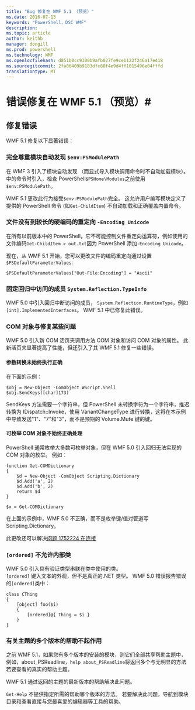 ```yaml
---
title: "Bug 修复在 WMF 5.1 （预览）"
ms.date: 2016-07-13
keywords: "PowerShell，DSC WMF"
description: 
ms.topic: article
author: keithb
manager: dongill
ms.prod: powershell
ms.technology: WMF
ms.openlocfilehash: d851b0cc9300b9afb027fe9ceb122f246a17e418
ms.sourcegitcommit: 2fa86409b9183dfc80f4e9d4ff1015496e04fffd
translationtype: MT
---
```

# 错误修复在 WMF 5.1 （预览）#

## 修复错误 ##

WMF 5.1 修复以下显著错误︰

### 完全尊重模块自动发现 `$env:PSModulePath` ###

在 WMF 3 引入了模块自动发现 （而显式导入模块调用命令时不自动加载模块）。 中的命令时引入，检查 PowerShell`$PSHome\Modules`之前使用`$env:PSModulePath`。

WMF 5.1 更改此行为接受`$env:PSModulePath`完全。 这允许用户编写模块定义了提供的 PowerShell 命令 (如`Get-ChildItem`) 不自动加载和正确覆盖内置命令。

### 文件没有到较长的硬编码的重定向 `-Encoding Unicode` ###

在所有以前版本中的 PowerShell，它不可能控制文件重定向运算符，例如使用的文件编码`Get-ChildItem > out.txt`因为 PowerShell 添加`-Encoding Unicode`。

现在，从 WMF 5.1 开始，您可以更改文件的编码重定向通过设置`$PSDefaultParameterValues`:

```
$PSDefaultParameterValues["Out-File:Encoding"] = "Ascii"
```

### 固定回归中访问的成员 `System.Reflection.TypeInfo` ###

WMF 5.0 中引入回归中断访问的成员， `System.Reflection.RuntimeType`，例如`[int].ImplementedInterfaces`。
WMF 5.1 中已修复此错误。


### COM 对象与修复某些问题 ###

WMF 5.0 引入新 COM 活页夹调用方法 COM 对象和访问 COM 对象的属性。 此新活页夹显著提高了性能，但还引入了其 WMF 5.1 修复一些错误。

#### 参数转换未始终执行正确 ####

在下面的示例︰

```
$obj = New-Object -ComObject WScript.Shell
$obj.SendKeys([char]173)
```

SendKeys 方法需要一个字符串，但 PowerShell 未转换字符为一个字符串，推迟转换为 IDispatch::Invoke，使用 VariantChangeType 进行转换，这将在本示例中导致发送"1"、"7"和"3"，而不是预期的 Volume.Mute 键的键。

#### 可枚举 COM 对象不始终正确处理 ####

PowerShell 通常枚举大多数可枚举对象，但在 WMF 5.0 引入回归无法实现的 COM 对象的枚举。  例如︰

```
function Get-COMDictionary
{
    $d = New-Object -ComObject Scripting.Dictionary
    $d.Add('a', 2)
    $d.Add('b', 2)
    return $d
}

$x = Get-COMDictionary
```

在上面的示例中，WMF 5.0 不正确，而不是枚举键/值对管道写 Scripting.Dictionary。

此更改还可以解决[问题 1752224 在连接](https://connect.microsoft.com/PowerShell/feedback/details/1752224)

### `[ordered]` 不允许内部类 ###

WMF 5.0 引入具有验证类型串联在类中使用的类。  
`[ordered]` 键入文本的外观，但不是真正的.NET 类型。 WMF 5.0 错误报告错误的`[ordered]`类中︰

```
class CThing
{
    [object] foo($i)
    {
        [ordered]@{ Thing = $i }
    }
}
```


### 有关主题的多个版本的帮助不起作用 ###

之前 WMF 5.1，如果您有多个版本的安装的模块，则它们全部共享帮助主题中，例如，about_PSReadline，`help about_PSReadline`将返回多个与无明显的方法若要查看的真实的帮助主题。

WMF 5.1 通过返回的主题的最新版本的帮助解决此问题。

`Get-Help` 不提供指定所需的帮助哪个版本的方法。 若要解决此问题，导航到模块目录和查看直接与您最喜爱的编辑器等工具的帮助。 
